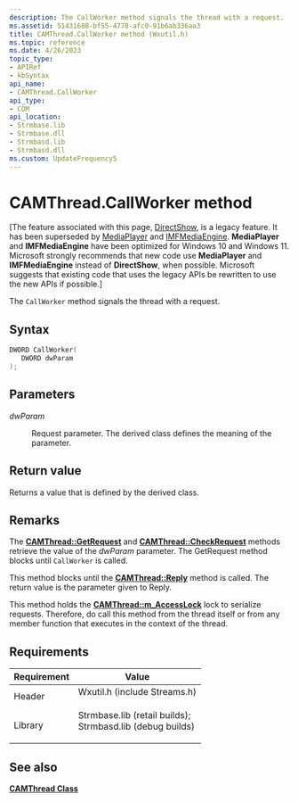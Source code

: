 ```yaml
---
description: The CallWorker method signals the thread with a request.
ms.assetid: 51431688-bf55-4778-afc0-91b6ab336aa3
title: CAMThread.CallWorker method (Wxutil.h)
ms.topic: reference
ms.date: 4/26/2023
topic_type: 
- APIRef
- kbSyntax
api_name: 
- CAMThread.CallWorker
api_type: 
- COM
api_location: 
- Strmbase.lib
- Strmbase.dll
- Strmbasd.lib
- Strmbasd.dll
ms.custom: UpdateFrequency5
---
```


# CAMThread.CallWorker method

\[The feature associated with this page, [DirectShow](/windows/win32/directshow/directshow), is a legacy feature. It has been superseded by [MediaPlayer](/uwp/api/Windows.Media.Playback.MediaPlayer) and [IMFMediaEngine](/windows/win32/api/mfmediaengine/nn-mfmediaengine-imfmediaengine). **MediaPlayer** and **IMFMediaEngine** have been optimized for Windows 10 and Windows 11. Microsoft strongly recommends that new code use **MediaPlayer** and **IMFMediaEngine** instead of **DirectShow**, when possible. Microsoft suggests that existing code that uses the legacy APIs be rewritten to use the new APIs if possible.\]

The `CallWorker` method signals the thread with a request.

## Syntax


```C++
DWORD CallWorker(
   DWORD dwParam
);
```



## Parameters

<dl> <dt>

*dwParam* 
</dt> <dd>

Request parameter. The derived class defines the meaning of the parameter.

</dd> </dl>

## Return value

Returns a value that is defined by the derived class.

## Remarks

The [**CAMThread::GetRequest**](camthread-getrequest.md) and [**CAMThread::CheckRequest**](camthread-checkrequest.md) methods retrieve the value of the *dwParam* parameter. The GetRequest method blocks until `CallWorker` is called.

This method blocks until the [**CAMThread::Reply**](camthread-reply.md) method is called. The return value is the parameter given to Reply.

This method holds the [**CAMThread::m\_AccessLock**](camthread-m-accesslock.md) lock to serialize requests. Therefore, do call this method from the thread itself or from any member function that executes in the context of the thread.

## Requirements



| Requirement | Value |
|--------------------|--------------------------------------------------------------------------------------------------------------------------------------------------------------------------------------------|
| Header<br/>  | <dl> <dt>Wxutil.h (include Streams.h)</dt> </dl>                                                                                    |
| Library<br/> | <dl> <dt>Strmbase.lib (retail builds); </dt> <dt>Strmbasd.lib (debug builds)</dt> </dl> |



## See also

<dl> <dt>

[**CAMThread Class**](camthread.md)
</dt> </dl>

 

 




